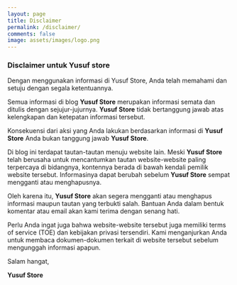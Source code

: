 ```yaml
---
layout: page
title: Disclaimer
permalink: /disclaimer/
comments: false
image: assets/images/logo.png
---
```


<!-- start post -->

<h3><b>Disclaimer untuk Yusuf store</b></h3>
<p>Dengan menggunakan informasi di Yusuf Store, Anda telah memahami dan setuju dengan segala ketentuannya.</p>
<p>Semua informasi di blog <b>Yusuf Store</b> merupakan informasi semata dan ditulis dengan sejujur-jujurnya. <b>Yusuf Store</b> tidak bertanggung jawab atas kelengkapan dan ketepatan informasi tersebut.</p>
<p>Konsekuensi dari aksi yang Anda lakukan berdasarkan informasi di <b>Yusuf Store</b> Anda bukan tanggung jawab <b>Yusuf Store</b>.</p>
<p>Di blog ini terdapat tautan-tautan menuju website lain. Meski <b>Yusuf Store</b> telah berusaha untuk mencantumkan tautan website-website paling terpercaya di bidangnya, kontennya berada di bawah kendali pemilik website tersebut. Informasinya dapat berubah sebelum <b>Yusuf Store</b> sempat mengganti atau menghapusnya.</p>
<p>Oleh karena itu, <b>Yusuf Store</b> akan segera mengganti atau menghapus informasi maupun tautan yang terbukti salah. Bantuan Anda dalam bentuk komentar atau email akan kami terima dengan senang hati.</p>
<p>Perlu Anda ingat juga bahwa website-website tersebut juga memiliki terms of service (TOE) dan kebijakan privasi tersendiri. Kami menganjurkan Anda untuk membaca dokumen-dokumen terkait di website tersebut sebelum mengunggah informasi apapun.</p>
<p>Salam hangat,</p>
<p><b>Yusuf Store</b></p>

<!-- end post -->
